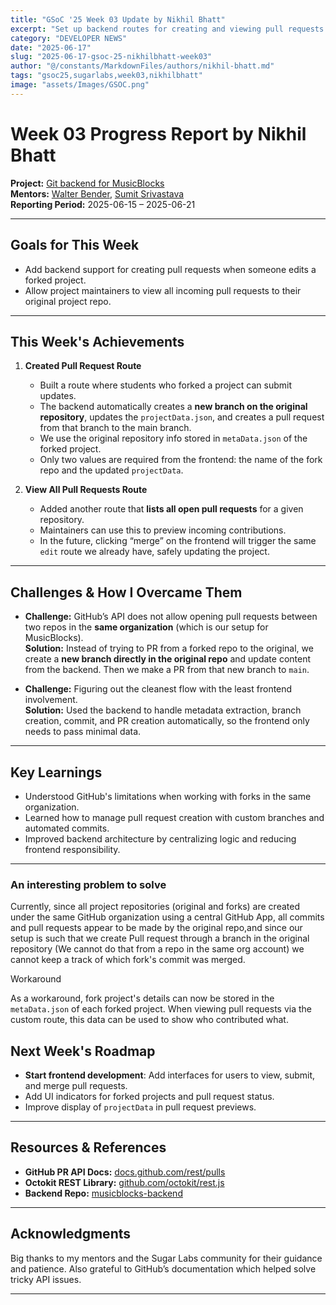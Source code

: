 ```yaml
---
title: "GSoC '25 Week 03 Update by Nikhil Bhatt"
excerpt: "Set up backend routes for creating and viewing pull requests on MusicBlocks project repositories."
category: "DEVELOPER NEWS"
date: "2025-06-17"
slug: "2025-06-17-gsoc-25-nikhilbhatt-week03"
author: "@/constants/MarkdownFiles/authors/nikhil-bhatt.md"
tags: "gsoc25,sugarlabs,week03,nikhilbhatt"
image: "assets/Images/GSOC.png"
---
```


<!-- markdownlint-disable -->

# Week 03 Progress Report by Nikhil Bhatt

**Project:** [Git backend for MusicBlocks](https://github.com/benikk/musicblocks-backend)  
**Mentors:** [Walter Bender](https://github.com/walterbender), [Sumit Srivastava](https://github.com/sum2it)  
**Reporting Period:** 2025-06-15 – 2025-06-21  

---

## Goals for This Week

- Add backend support for creating pull requests when someone edits a forked project.
- Allow project maintainers to view all incoming pull requests to their original project repo.
---

## This Week's Achievements

1. **Created Pull Request Route**
   - Built a route where students who forked a project can submit updates.
   - The backend automatically creates a **new branch on the original repository**, updates the `projectData.json`, and creates a pull request from that branch to the main branch.
   - We use the original repository info stored in `metaData.json` of the forked project.
   - Only two values are required from the frontend: the name of the fork repo and the updated `projectData`.

2. **View All Pull Requests Route**
   - Added another route that **lists all open pull requests** for a given repository.
   - Maintainers can use this to preview incoming contributions.
   - In the future, clicking “merge” on the frontend will trigger the same `edit` route we already have, safely updating the project.

---

## Challenges & How I Overcame Them

- **Challenge:** GitHub’s API does not allow opening pull requests between two repos in the **same organization** (which is our setup for MusicBlocks).  
  **Solution:** Instead of trying to PR from a forked repo to the original, we create a **new branch directly in the original repo** and update content from the backend. Then we make a PR from that new branch to `main`.

- **Challenge:** Figuring out the cleanest flow with the least frontend involvement.  
  **Solution:** Used the backend to handle metadata extraction, branch creation, commit, and PR creation automatically, so the frontend only needs to pass minimal data.

---

## Key Learnings

- Understood GitHub's limitations when working with forks in the same organization.
- Learned how to manage pull request creation with custom branches and automated commits.
- Improved backend architecture by centralizing logic and reducing frontend responsibility.

---

### An interesting problem to solve

Currently, since all project repositories (original and forks) are created under the same GitHub organization using a central GitHub App, all commits and pull requests appear to be made by the original repo,and since our setup is such that we create Pull request through a branch in the original repository (We cannot do that from a repo in the same org account) we cannot keep a track of which fork's commit was merged. 

Workaround

As a workaround, fork project's details can now be stored in the `metaData.json` of each forked project. When viewing pull requests via the custom route, this data can be used to show who contributed what.


## Next Week's Roadmap

- **Start frontend development**: Add interfaces for users to view, submit, and merge pull requests.
- Add UI indicators for forked projects and pull request status.
- Improve display of `projectData` in pull request previews.

---

## Resources & References

- **GitHub PR API Docs:** [docs.github.com/rest/pulls](https://docs.github.com/en/rest/pulls/pulls)
- **Octokit REST Library:** [github.com/octokit/rest.js](https://github.com/octokit/rest.js)
- **Backend Repo:** [musicblocks-backend](https://github.com/benikk/musicblocks-backend)

---

## Acknowledgments

Big thanks to my mentors and the Sugar Labs community for their guidance and patience. Also grateful to GitHub’s documentation which helped solve tricky API issues.

---
